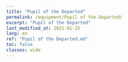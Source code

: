 ```yaml
---
title: "Pupil of the Departed"
permalink: /equipment/Pupil of the Departed/
excerpt: "Pupil of the Departed"
last_modified_at: 2021-01-25
lang: en
ref: "Pupil of the Departed.md"
toc: false
classes: wide
---
```


